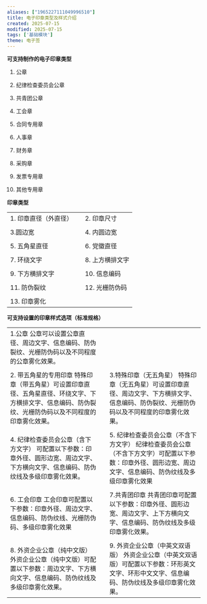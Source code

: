 ```yaml
---
aliases: ["1965227111049996510"]
title: 电子印章类型及样式介绍
created: 2025-07-15
modified: 2025-07-15
tags: ['基础模块']
theme: 电子签
---
```


**可支持制作的电子印章类型**

1. 公章

2. 纪律检查委员会公章

3. 共青团公章

4. 工会章

5. 合同专用章

6. 人事章

7. 财务章

8. 采购章

9. 发票专用章

10. 其他专用章

**印章类型**

|  |  |  |
| --- | --- | --- |
| 1. 印章直径（外直径） |  | 2. 印章尺寸 |
|  |  |  |
| 3.圆边宽 |  | 4. 内圆边宽 |
|  |  |  |
| 5. 五角星直径 |  | 6. 党徽直径 |
|  |  |  |
| 7. 环绕文字 |  | 8. 上方横排文字 |
|  |  |  |
| 9. 下方横排文字 |  | 10. 信息编码 |
|  |  |  |
| 11. 防伪裂纹 |  | 12. 光栅防伪码 |
|  |  |  |
| 13. 印章雾化 |  |  |

**可支持设置的印章样式选项（标准规格）**

|  |  |  |
| --- | --- | --- |
| 1.公章  公章可以设置公章直径、周边文字、信息编码、防伪裂纹、光栅防伪码以及不同程度的公章雾化效果。 |  |  |
|  |  |  |
| 2. 带五角星的专用印章  特殊印章（带五角星）可设置印章直径、五角星直径、环绕文字、下方横排文字、信息编码、防伪裂纹、光栅防伪码以及不同程度的印章雾化效果。 |  | 3.特殊印章（无五角星）  特殊印章（无五角星）可设置印章直径、周边文字、下方横排文字、信息编码、防伪裂纹、光栅防伪码以及不同程度的印章雾化效果。 |
|  |  |  |
| 4. 纪律检查委员会公章（含下方文字）  可配置以下参数：印章外径、圆形边宽、周边文字、下方横向文字、信息编码、防伪纹线及多级印章雾化效果。 |  | 5. 纪律检查委员会公章（不含下方文字）  纪律检查委员会公章（不含下方文字）可配置以下参数：印章外径、圆形边宽、周边文字、信息编码、防伪纹线及多级印章雾化效果 |
|  |  |  |
| 6. 工会印章  工会印章可配置以下参数：印章外径、周边文字、信息编码、防伪纹线、光栅防伪码、多级印章雾化效果 |  | 7.共青团印章  共青团印章可配置以下参数：印章外径、圆形边宽、周边文字、上下方横向文字、信息编码、防伪纹线及多级印章雾化效果。 |
|  |  |  |
| 8. 外资企业公章（纯中文版）  外资企业公章（纯中文版）可配置以下参数：周边文字、下方横向文字、信息编码、防伪纹线及多级印章雾化效果。 |  | 9. 外资企业公章（中英文双语版）  外资企业公章（中英文双语版）可配置以下参数：环形英文文字、环形中文文字、信息编码、防伪纹线及多级印章雾化效果。 |
